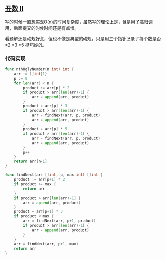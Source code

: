 ## [丑数 II](https://leetcode-cn.com/problems/ugly-number-ii/)

写的时候一直想实现O(n)的时间复杂度，虽然写的理论上是，但是用了递归调用，后面提交的时候时间还是有点慢。

看题解还是动规好点，但也不像是典型的动规，只是用三个指针记录了每个数是否*2 *3 *5 挺巧妙的。





### 代码实现

```go
func nthUglyNumber(n int) int {
	arr := []int{1}
	p := 0
	for len(arr) < n {
		product := arr[p] * 2
		if product > arr[len(arr)-1] {
			arr = append(arr, product)
		}
		product = arr[p] * 3
		if product > arr[len(arr)-1] {
			arr = findNext(arr, p, product)
			arr = append(arr, product)
		}
		product = arr[p] * 5
		if product > arr[len(arr)-1] {
			arr = findNext(arr, p, product)
			arr = append(arr, product)
		}
		p++
	}
	return arr[n-1]
}

func findNext(arr []int, p, max int) []int {
	product := arr[p+1] * 2
	if product >= max {
		return arr
	}
	if product > arr[len(arr)-1] {
		arr = append(arr, product)
	}
	product = arr[p+1] * 3
	if product < max {
		arr = findNext(arr, p+1, product)
		if product > arr[len(arr)-1] {
			arr = append(arr, product)
		}
	}
	arr = findNext(arr, p+1, max)
	return arr
}
```

